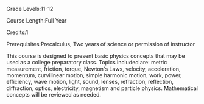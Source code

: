 Grade Levels:11-12

Course Length:Full Year

Credits:1

Prerequisites:Precalculus, Two years of science or permission of instructor

This course is designed to present basic physics concepts that may be used as a college preparatory class. Topics included are: metric measurement, friction, torque, Newton's Laws, velocity, acceleration, momentum, curvilinear motion, simple harmonic motion, work, power, efficiency, wave motion, light, sound, lenses, refraction, reflection, diffraction, optics, electricity, magnetism and particle physics. Mathematical concepts will be reviewed as needed.